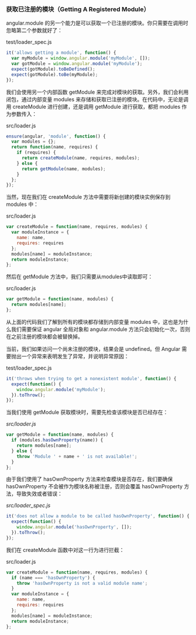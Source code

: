 ### 获取已注册的模块（Getting A Registered Module）

angular.module 的另一个能力是可以获取一个已注册的模块。你只需要在调用时忽略第二个参数就好了：

test/loader\_spec.js

```js
it('allows getting a module', function() {
  var myModule = window.angular.module('myModule', []);
  var gotModule = window.angular.module('myModule');
  expect(gotModule).toBeDefined();
  expect(gotModule).toBe(myModule);
});
```

我们会使用另一个内部函数 getModule 来完成对模块的获取。另外，我们会利用闭包，通过内部变量 modules 来存储和获取已注册的模块。在代码中，无论是调用 createModule 进行创建，还是调用 getModule 进行获取，都把 modules 作为参数传入：

src/loader.js

```js
ensure(angular, 'module', function() {
  var modules = {};
  return function(name, requires) {
    if (requires) {
      return createModule(name, requires, modules);
    } else {
      return getModule(name, modules);
    }
  };
});
```

当然，现在我们在 createModule 方法中需要将新创建的模块实例保存到 modules 中：

src/loader.js

```js
var createModule = function(name, requires, modules) {
  var moduleInstance = {
    name: name,
    requires: requires
  };
  modules[name] = moduleInstance;
  return moduleInstance;
};
```

然后在 getModule 方法中，我们只需要从modules中读取即可：

src/loader.js

```js
var getModule = function(name, modules) {
  return modules[name];
};
```

从上面的代码我们了解到所有的模块都存储到内部变量 modules 中，这也是为什么我们需要保证 angular 全局对象和 angular.module 方法只会初始化一次，否则在之前注册的模块都会被替换掉。

当前，我们如果访问一个尚未注册的模块，结果会是 undefined。但 Angular 需要抛出一个异常来表明发生了异常，并说明异常原因：

test/loader\_spec.js

```js
it('throws when trying to get a nonexistent module', function() {
  expect(function() {
    window.angular.module('myModule');
  }).toThrow();
});
```

当我们使用 getModule 获取模块时，需要先检查该模块是否已经存在：

_src/loader.js_

```js
var getModule = function(name, modules) {
  if (modules.hasOwnProperty(name)) {
    return modules[name];
  } else {
    throw 'Module ' + name + ' is not available!';
  }
};
```

由于我们使用了 hasOwnProperty 方法来检查模块是否存在，我们要确保hasOwnProperty 不会被作为模块名称被注册，否则会覆盖 hasOwnProperty 方法，导致失效或者错误：

_src/loader\_spec.js_

```js
it('does not allow a module to be called hasOwnProperty', function() {
  expect(function() {
    window.angular.module('hasOwnProperty', []);
  }).toThrow();
});
```

我们在 createModule 函数中对这一行为进行拦截：

src/loader.js

```js
var createModule = function(name, requires, modules) {
  if (name === 'hasOwnProperty') {
    throw 'hasOwnProperty is not a valid module name';
  }
  var moduleInstance = {
    name: name,
    requires: requires
  };
  modules[name] = moduleInstance;
  return moduleInstance;
};
```



